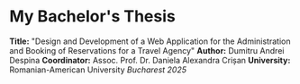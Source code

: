 # My Bachelor's Thesis
**Title:** "Design and Development of a Web Application for the Administration and Booking of Reservations for a Travel Agency"
**Author:** Dumitru Andrei Despina
**Coordinator:** Assoc. Prof. Dr. Daniela Alexandra Crișan
**University:** Romanian-American University
*Bucharest 2025*

